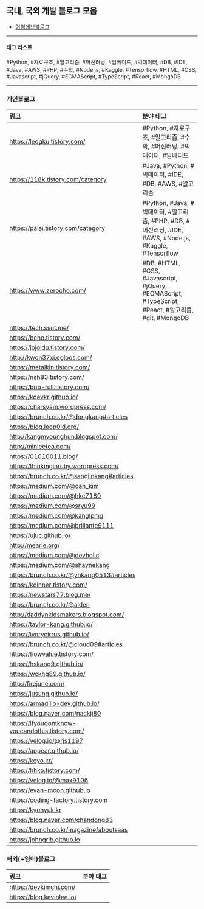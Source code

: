## 국내, 국외 개발 블로그 모음

* [어썸데브블로그](https://github.com/sarojaba/awesome-devblog)

----------

#### 태그 리스트

#Python, #자료구조, #알고리즘, #머신러닝, #임베디드, #빅데이터, #DB, #IDE, #Java, #AWS, #PHP, #수학, #Node.js, #Kaggle, #Tensorflow, #HTML, #CSS, #Javascript, #jQuery, #ECMAScript, #TypeScript, #React, #MongoDB

------------

### 개인블로그

| 링크                                            | 분야 태그                                                    |
| :---------------------------------------------- | :----------------------------------------------------------- |
| https://ledgku.tistory.com/                     | #Python, #자료구조, #알고리즘, #수학, #머신러닝, #빅데이터, #임베디드 |
| https://118k.tistory.com/category               | #Java, #Python, #빅데이터, #IDE, #DB, #AWS, #알고리즘        |
| https://paiai.tistory.com/category              | #Python, #Java, #빅데이터, #알고리즘, #PHP,  #DB, #머신러닝, #IDE, #AWS,  #Node.js, #Kaggle, #Tensorflow |
| https://www.zerocho.com/                        | #DB, #HTML, #CSS, #Javascript, #jQuery, #ECMAScript, #TypeScript, #React, #알고리즘, #git, #MongoDB |
| https://tech.ssut.me/                           |                                                              |
| https://bcho.tistory.com/                       |                                                              |
| https://jojoldu.tistory.com/                    |                                                              |
| http://kwon37xi.egloos.com/                     |                                                              |
| https://metalkin.tistory.com/                   |                                                              |
| https://nsh83.tistory.com/                      |                                                              |
| https://bob-full.tistory.com/                   |                                                              |
| https://kdevkr.github.io/                       |                                                              |
| https://charsyam.wordpress.com/                 |                                                              |
| https://brunch.co.kr/@dongkang#articles         |                                                              |
| https://blog.leop0ld.org/                       |                                                              |
| http://kangmyounghun.blogspot.com/              |                                                              |
| http://minieetea.com/                           |                                                              |
| https://01010011.blog/                          |                                                              |
| https://thinkinginruby.wordpress.com/           |                                                              |
| https://brunch.co.kr/@sangjinkang#articles      |                                                              |
| https://medium.com/@dan_kim                     |                                                              |
| https://medium.com/@hkc7180                     |                                                              |
| https://medium.com/@sryu99                      |                                                              |
| https://medium.com/@kanglpmg                    |                                                              |
| https://medium.com/@brillante9111               |                                                              |
| https://ujuc.github.io/                         |                                                              |
| http://mearie.org/                              |                                                              |
| https://medium.com/@devholic                    |                                                              |
| https://medium.com/@shaynekang                  |                                                              |
| https://brunch.co.kr/@yhkang0513#articles       |                                                              |
| https://kdinner.tistory.com/                    |                                                              |
| https://newstars77.blog.me/                     |                                                              |
| https://brunch.co.kr/@alden                     |                                                              |
| http://daddynkidsmakers.blogspot.com/           |                                                              |
| https://taylor-kang.github.io/                  |                                                              |
| https://ivorycirrus.github.io/                  |                                                              |
| https://brunch.co.kr/@cloud09#articles          |                                                              |
| https://flowvalue.tistory.com/                  |                                                              |
| https://hskang9.github.io/                      |                                                              |
| https://wckhg89.github.io/                      |                                                              |
| http://firejune.com/                            |                                                              |
| https://jusung.github.io/                       |                                                              |
| https://armadillo-dev.github.io/                |                                                              |
| https://blog.naver.com/nackji80                 |                                                              |
| https://ifyoudontknow-youcandothis.tistory.com/ |                                                              |
| https://velog.io/@rjs1197                       |                                                              |
| https://appear.github.io/                       |                                                              |
| https://koyo.kr/                                |                                                              |
| https://hhko.tistory.com/                       |                                                              |
| https://velog.io/@max9106                       |                                                              |
| https://evan-moon.github.io                     |                                                              |
| https://coding-factory.tistory.com              |                                                              |
| https://kyuhyuk.kr                              |                                                              |
| https://blog.naver.com/chandong83               |                                                              |
| https://brunch.co.kr/magazine/aboutsaas         |                                                              |
| https://johngrib.github.io                      |                                                              |

### 해외(+영어)블로그

| 링크                      | 분야 태그 |
| :------------------------ | :-------- |
| https://devkimchi.com/    |           |
| https://blog.kevinlee.io/ |           |
